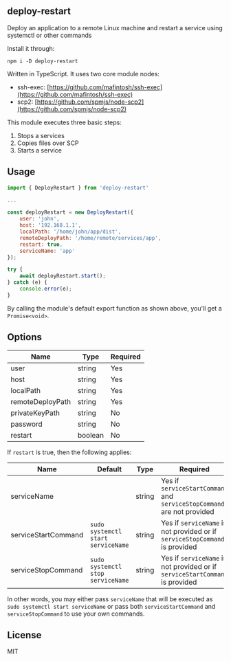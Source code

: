 ## deploy-restart
Deploy an application to a remote Linux machine and restart a service using systemctl or other commands

Install it through:

    npm i -D deploy-restart

Written in TypeScript. It uses two core module nodes:
 - ssh-exec: [https://github.com/mafintosh/ssh-exec](https://github.com/mafintosh/ssh-exec)
 - scp2: [https://github.com/spmjs/node-scp2](https://github.com/spmjs/node-scp2)

This module executes three basic steps:
 1. Stops a services
 2. Copies files over SCP
 3. Starts a service

## Usage

```javascript
import { DeployRestart } from 'deploy-restart'

...

const deployRestart = new DeployRestart({
    user: 'john',
    host: '192.168.1.1',
    localPath: '/home/john/app/dist',
    remoteDeployPath: '/home/remote/services/app',
    restart: true,
    serviceName: 'app'
});

try {
    await deployRestart.start();
} catch (e) {
    console.error(e);
}
```

By calling the module's default export function as shown above, you'll get a ``Promise<void>``.

## Options
|Name|Type|Required|
|--|--|--|
|user|string|Yes
|host|string|Yes
|localPath|string|Yes
|remoteDeployPath|string|Yes
|privateKeyPath|string|No
|password|string|No
|restart|boolean|No

If `restart` is true, then the following applies:

|Name|Default|Type|Required|
|--|--|--|--|
|serviceName||string|Yes if `serviceStartCommand` and `serviceStopCommand` are not provided
|serviceStartCommand|`sudo systemctl start serviceName`|string|Yes if `serviceName` is not provided or if `serviceStopCommand` is provided
|serviceStopCommand|`sudo systemctl stop serviceName`|string|Yes if `serviceName` is not provided or if `serviceStartCommand` is provided

In other words, you may either pass `serviceName` that will be executed as `sudo systemctl start serviceName` or pass both `serviceStartCommand` and `serviceStopCommand` to use your own commands.

## License
MIT

